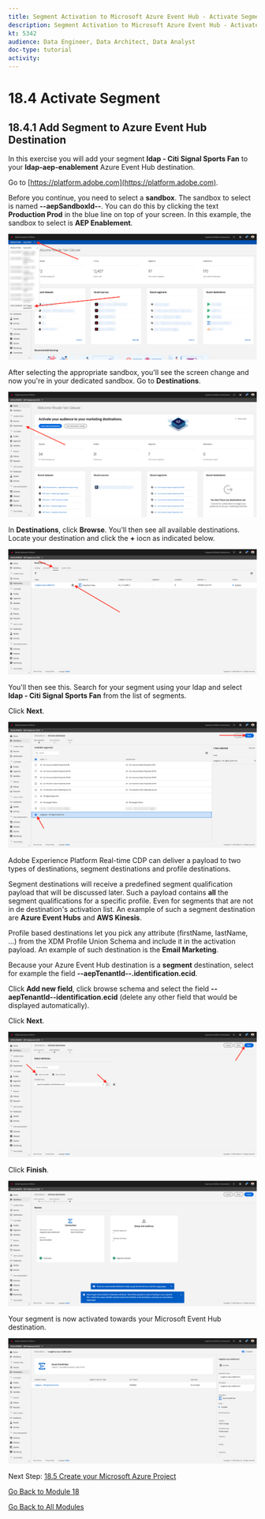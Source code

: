 ```yaml
---
title: Segment Activation to Microsoft Azure Event Hub - Activate Segment
description: Segment Activation to Microsoft Azure Event Hub - Activate Segment
kt: 5342
audience: Data Engineer, Data Architect, Data Analyst
doc-type: tutorial
activity: 
---
```


# 18.4 Activate Segment

## 18.4.1 Add Segment to Azure Event Hub Destination

In this exercise you will add your segment **ldap - Citi Signal Sports Fan** to your **ldap-aep-enablement** Azure Event Hub destination.

Go to [https://platform.adobe.com](https://platform.adobe.com).

Before you continue, you need to select a **sandbox**. The sandbox to select is named **--aepSandboxId--**. You can do this by clicking the text **Production Prod** in the blue line on top of your screen. In this example, the sandbox to select is **AEP Enablement**.

![Data Ingestion](./images/sb1.png)

After selecting the appropriate sandbox, you'll see the screen change and now you're in your dedicated sandbox. Go to **Destinations**. 

![Data Ingestion](./images/sb2a.png)

In **Destinations**, click **Browse**. You'll then see all available destinations. Locate your destination and click the **+** iocn as indicated below.

![5-01-select-destination.png](./images/5-01-select-destination.png)

You'll then see this. Search for your segment using your ldap and select **ldap - Citi Signal Sports Fan** from the list of segments.

Click **Next**.

![5-04-select-segment.png](./images/5-04-select-segment.png)

Adobe Experience Platform Real-time CDP can deliver a payload to two types of destinations, segment destinations and profile destinations.

Segment destinations will receive a predefined segment qualification payload that will be discussed later. Such a payload contains **all** the segment qualifications for a specific profile. Even for segments that are not in de destination's activation list. An example of such a segment destination are **Azure Event Hubs** and **AWS Kinesis**.

Profile based destinations let you pick any attribute (firstName, lastName, ...) from the XDM Profile Union Schema and include it in the activation payload. An example of such destination is the **Email Marketing**.

Because your Azure Event Hub destination is a **segment** destination, select for example the field **--aepTenantId--.identification.ecid**. 

Click **Add new field**, click browse schema and select the field **--aepTenantId--identification.ecid** (delete any other field that would be displayed automatically).

Click **Next**.

![5-05-select-attributes.png](./images/5-05-select-attributes.png)

Click **Finish**.

![5-06-destination-finish.png](./images/5-06-destination-finish.png)

Your segment is now activated towards your Microsoft Event Hub destination.

![5-07-destination-segment-added.png](./images/5-07-destination-segment-added.png)

Next Step: [18.5 Create your Microsoft Azure Project](./ex5.md)

[Go Back to Module 18](./segment-activation-microsoft-azure-eventhub.md)

[Go Back to All Modules](./../../overview.md)